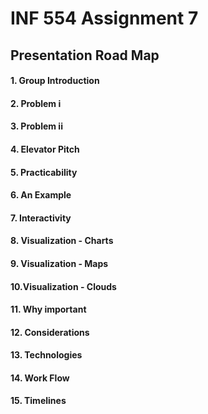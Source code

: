 # INF 554 Assignment 7

## Presentation Road Map

#### 1. Group Introduction
#### 2. Problem i
#### 3. Problem ii
#### 4. Elevator Pitch
#### 5. Practicability 
#### 6. An Example
#### 7. Interactivity
#### 8. Visualization - Charts
#### 9. Visualization - Maps
#### 10.Visualization - Clouds
#### 11. Why important
#### 12. Considerations
#### 13. Technologies
#### 14. Work Flow
#### 15. Timelines
